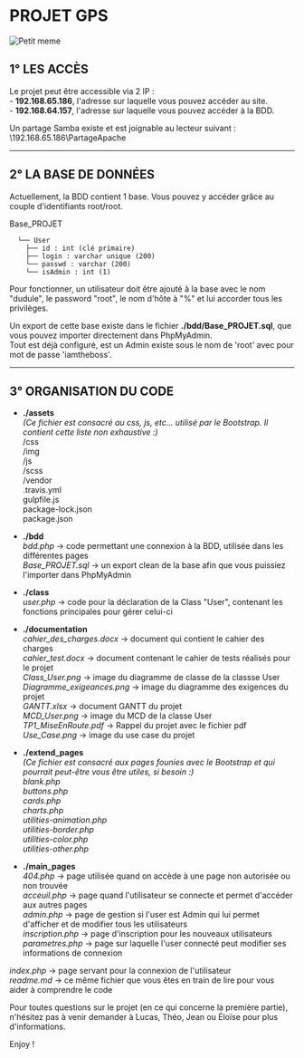 # PROJET GPS

![Petit meme](https://i.imgflip.com/1n8nsf.jpg)

## 1° LES ACCÈS

Le projet peut être accessible via 2 IP :  
    - __192.168.65.186__, l'adresse sur laquelle vous pouvez accéder au site.  
    - __192.168.64.157__, l'adresse sur laquelle vous pouvez accéder à la BDD.

Un partage Samba existe et est joignable au lecteur suivant : \\192.168.65.186\PartageApache


-----------------


## 2° LA BASE DE DONNÉES

Actuellement, la BDD contient 1 base. Vous pouvez y accéder grâce au couple d'identifiants root/root.

Base_PROJET     	
      
      └── User  
        ├── id : int (clé primaire)  
        ├── login : varchar unique (200)  
        └── passwd : varchar (200)  
        └── isAdmin : int (1)  

Pour fonctionner, un utilisateur doit être ajouté à la base avec le nom "dudule", le password "root", le nom
d'hôte à "%" et lui accorder tous les privilèges.

Un export de cette base existe dans le fichier __./bdd/Base_PROJET.sql__, que vous pouvez importer directement dans PhpMyAdmin.  
Tout est déjà configuré, est un Admin existe sous le nom de 'root' avec pour mot de passe 'iamtheboss'.

-----------------


## 3° ORGANISATION DU CODE


* __./assets__  
*(Ce fichier est consacré au css, js, etc... utilisé par le Bootstrap. Il contient cette liste non exhaustive :)*  
    /css    
    /img    
    /js  
    /scss    
    /vendor    
    .travis.yml  
    gulpfile.js  
    package-lock.json    
    package.json  


* __./bdd__  
    *bdd.php* -> code permettant une connexion à la BDD, utilisée dans les différentes pages    
    *Base_PROJET.sql* -> un export clean de la base afin que vous puissiez l'importer dans PhpMyAdmin  


* __./class__  
    *user.php* -> code pour la déclaration de la Class "User", contenant les fonctions principales pour gérer celui-ci  


* __./documentation__  
    *cahier_des_charges.docx* -> document qui contient le cahier des charges  
    *cahier_test.docx* -> document contenant le cahier de tests réalisés pour le projet  
    *Class_User.png* -> image du diagramme de classe de la classse User  
    *Diagramme_exigeances.png* -> image du diagramme des exigences du projet  
    *GANTT.xlsx* -> document GANTT du projet  
    *MCD_User.png* -> image du MCD de la classe User  
    *TP1_MiseEnRoute.pdf* -> Rappel du projet avec le fichier pdf  
    *Use_Case.png* -> image du use case du projet  


* __./extend_pages__  
*(Ce fichier est consacré aux pages founies avec le Bootstrap et qui pourrait peut-être vous être utiles, si besoin :)*  
    *blank.php*   
    *buttons.php*    
    *cards.php*     
    *charts.php*      
    *utilities-animation.php*     
    *utilities-border.php*    
    *utilities-color.php*    
    *utilities-other.php*  


* __./main_pages__  
    *404.php* -> page utilisée quand on accède à une page non autorisée ou non trouvée     
    *acceuil.php* -> page quand l'utilisateur se connecte et permet d'accéder aux autres pages    
    *admin.php* -> page de gestion si l'user est Admin qui lui permet d'afficher et de modifier tous les utilisateurs    
    *inscription.php* -> page d'inscription pour les nouveaux utilisateurs    
    *parametres.php* -> page sur laquelle l'user connecté peut modifier ses informations de connexion  


*index.php* -> page servant pour la connexion de l'utilisateur  
*readme.md* -> ce même fichier que vous êtes en train de lire pour vous aider à comprendre le code  


Pour toutes questions sur le projet (en ce qui concerne la première partie), n'hésitez pas à venir demander à Lucas, Théo, Jean ou Éloïse pour plus d'informations.  

Enjoy ! 


















    
